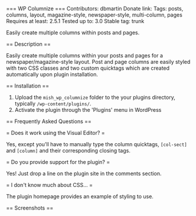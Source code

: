 === WP Columnize ===
Contributors: dbmartin
Donate link: 
Tags: posts, columns, layout, magazine-style, newspaper-style, multi-column, pages
Requires at least: 2.5.1
Tested up to: 3.0
Stable tag: trunk

Easily create multiple columns within posts and pages. 

== Description ==

Easily create multiple columns within your posts and pages for a 
newspaper/magazine-style layout.  Post and page columns are easily styled
with two CSS classes and two custom quicktags which are created automatically 
upon plugin installation.

== Installation ==

1. Upload the `mish_wp_columnize` folder to the your plugins directory,  
typically `/wp-content/plugins/`.
1. Activate the plugin through the 'Plugins' menu in WordPress


== Frequently Asked Questions ==

= Does it work using the Visual Editor? =

Yes, except you'll have to manually type the column quicktags, `[col-sect]` and `[column]`
and their corresponding closing tags.

= Do you provide support for the plugin? =

Yes!  Just drop a line on the plugin site in the comments section.

= I don't know much about CSS... =

The plugin homepage provides an example of styling to use.

== Screenshots ==
